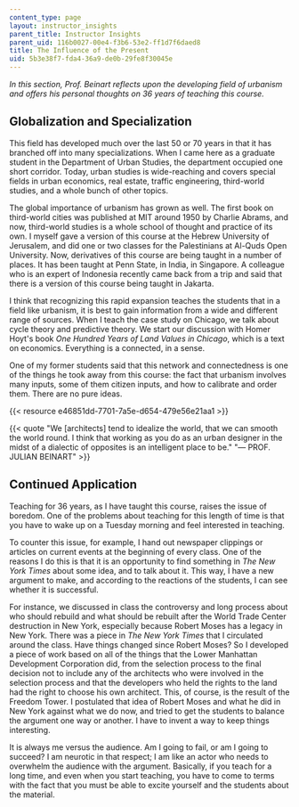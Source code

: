 ```yaml
---
content_type: page
layout: instructor_insights
parent_title: Instructor Insights
parent_uid: 116b0027-00e4-f3b6-53e2-ff1d7f6daed8
title: The Influence of the Present
uid: 5b3e38f7-fda4-36a9-de0b-29fe8f30045e
---
```


_In this section, Prof. Beinart reflects upon the developing field of urbanism and offers his personal thoughts on 36 years of teaching this course._

Globalization and Specialization
--------------------------------

This field has developed much over the last 50 or 70 years in that it has branched off into many specializations. When I came here as a graduate student in the Department of Urban Studies, the department occupied one short corridor. Today, urban studies is wide-reaching and covers special fields in urban economics, real estate, traffic engineering, third-world studies, and a whole bunch of other topics.

The global importance of urbanism has grown as well. The first book on third-world cities was published at MIT around 1950 by Charlie Abrams, and now, third-world studies is a whole school of thought and practice of its own. I myself gave a version of this course at the Hebrew University of Jerusalem, and did one or two classes for the Palestinians at Al-Quds Open University. Now, derivatives of this course are being taught in a number of places. It has been taught at Penn State, in India, in Singapore. A colleague who is an expert of Indonesia recently came back from a trip and said that there is a version of this course being taught in Jakarta.

I think that recognizing this rapid expansion teaches the students that in a field like urbanism, it is best to gain information from a wide and different range of sources. When I teach the case study on Chicago, we talk about cycle theory and predictive theory. We start our discussion with Homer Hoyt's book _One Hundred Years of Land Values in Chicago_, which is a text on economics. Everything is a connected, in a sense.

One of my former students said that this network and connectedness is one of the things he took away from this course: the fact that urbanism involves many inputs, some of them citizen inputs, and how to calibrate and order them. There are no pure ideas.

{{< resource e46851dd-7701-7a5e-d654-479e56e21aa1 >}}

{{< quote "We [architects] tend to idealize the world, that we can smooth the world round. I think that working as you do as an urban designer in the midst of a dialectic of opposites is an intelligent place to be." "— PROF. JULIAN BEINART" >}}

Continued Application
---------------------

Teaching for 36 years, as I have taught this course, raises the issue of boredom. One of the problems about teaching for this length of time is that you have to wake up on a Tuesday morning and feel interested in teaching.

To counter this issue, for example, I hand out newspaper clippings or articles on current events at the beginning of every class. One of the reasons I do this is that it is an opportunity to find something in _The New York Times_ about some idea, and to talk about it. This way, I have a new argument to make, and according to the reactions of the students, I can see whether it is successful.

For instance, we discussed in class the controversy and long process about who should rebuild and what should be rebuilt after the World Trade Center destruction in New York, especially because Robert Moses has a legacy in New York. There was a piece in _The New York Times_ that I circulated around the class. Have things changed since Robert Moses? So I developed a piece of work based on all of the things that the Lower Manhattan Development Corporation did, from the selection process to the final decision not to include any of the architects who were involved in the selection process and that the developers who held the rights to the land had the right to choose his own architect. This, of course, is the result of the Freedom Tower. I postulated that idea of Robert Moses and what he did in New York against what we do now, and tried to get the students to balance the argument one way or another. I have to invent a way to keep things interesting.

It is always me versus the audience. Am I going to fail, or am I going to succeed? I am neurotic in that respect; I am like an actor who needs to overwhelm the audience with the argument. Basically, if you teach for a long time, and even when you start teaching, you have to come to terms with the fact that you must be able to excite yourself and the students about the material.